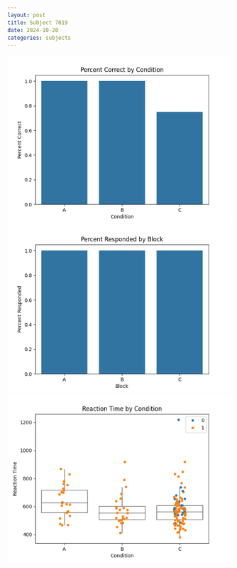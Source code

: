 ```yaml
---
layout: post
title: Subject 7019
date: 2024-10-20
categories: subjects
---
```


![](data/7019/run-17/7019_ATS_percent_correct.png)
![](data/7019/run-17/7019_ATS_percent_responded.png)
![](data/7019/run-17/7019_ATS_rt.png)
